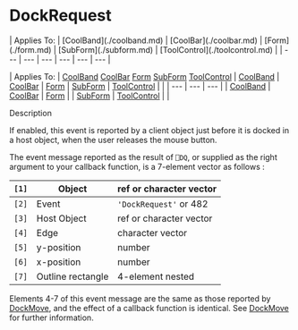 




<h1 class="heading"><span class="name">DockRequest</span></h1>
| Applies To: | [CoolBand](./coolband.md) | [CoolBar](./coolbar.md) | [Form](./form.md) | [SubForm](./subform.md) | [ToolControl](./toolcontrol.md) |
| --- | --- | --- | --- | --- | ---  |

| Applies To: | [CoolBand](./coolband.md) [CoolBar](./coolbar.md) [Form](./form.md) [SubForm](./subform.md) [ToolControl](./toolcontrol.md) | [CoolBand](./coolband.md) | [CoolBar](./coolbar.md) | [Form](./form.md) | [SubForm](./subform.md) | [ToolControl](./toolcontrol.md) |  |
| --- | --- | ---  |
| [CoolBand](./coolband.md) | [CoolBar](./coolbar.md) | [Form](./form.md) |
| [SubForm](./subform.md) | [ToolControl](./toolcontrol.md) |  |


Description


If enabled, this event is reported by a client object just before it is docked in a host object, when the user releases the mouse button.


The event message reported as the result of `⎕DQ`, or supplied as the right argument to your callback function, is a 7-element vector as follows :

| `[1]` | Object | ref or character vector |
| --- | --- | ---  |
| `[2]` | Event | `'DockRequest'` or 482 |
| `[3]` | Host Object | ref or character vector |
| `[4]` | Edge | character vector |
| `[5]` | y-position | number |
| `[6]` | x-position | number |
| `[7]` | Outline rectangle | 4-element nested |


Elements 4-7 of this event message are the same as those reported by [DockMove](./dockmove.md), and the effect of a callback function is identical. See [DockMove](./dockmove.md) for further information.




